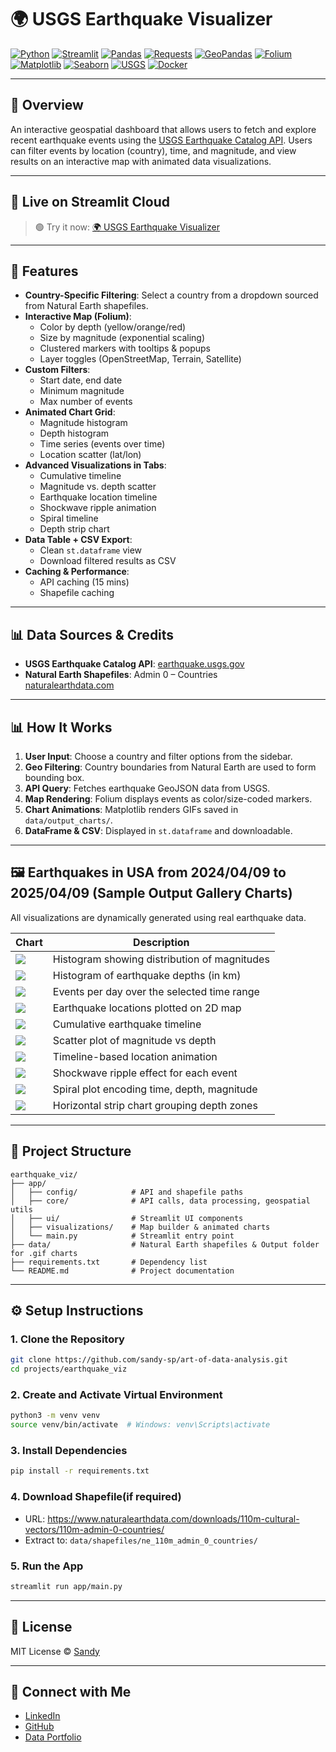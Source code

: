 # 🌍 USGS Earthquake Visualizer

[![Python](https://img.shields.io/badge/Python-3.9%2B-blue?logo=python&logoColor=white)](https://www.python.org/)
[![Streamlit](https://img.shields.io/badge/Streamlit-1.20%2B-red?logo=streamlit&logoColor=white)](https://streamlit.io/)
[![Pandas](https://img.shields.io/badge/Data-Pandas-150458?logo=pandas&logoColor=white)](https://pandas.pydata.org)
[![Requests](https://img.shields.io/badge/API-Requests-20232a?logo=python&logoColor=white)](https://docs.python-requests.org)
[![GeoPandas](https://img.shields.io/badge/GeoPandas-0.10%2B-green?logo=python&logoColor=white)](https://geopandas.org/)
[![Folium](https://img.shields.io/badge/Folium-0.12%2B-blue)](https://python-visualization.github.io/folium/)
[![Matplotlib](https://img.shields.io/badge/Plots-Matplotlib-yellow?logo=python&logoColor=white)](https://matplotlib.org/)
[![Seaborn](https://img.shields.io/badge/Charts-Seaborn-4B8BBE?logo=python&logoColor=white)](https://seaborn.pydata.org/)
[![USGS](https://img.shields.io/badge/API-earthquake.usgs.gov-green)](https://earthquake.usgs.gov/)
[![Docker](https://img.shields.io/badge/Deploy-Docker-2496ed?logo=docker&logoColor=white)](https://www.docker.com)

---

## 📖 Overview

An interactive geospatial dashboard that allows users to fetch and explore recent earthquake events using the [USGS Earthquake Catalog API](https://earthquake.usgs.gov/fdsnws/event/1/). Users can filter events by location (country), time, and magnitude, and view results on an interactive map with animated data visualizations.

---

## 🚨 Live on Streamlit Cloud

> 🟢 Try it now: [🌍 USGS Earthquake Visualizer](https://art-of-data-analysis-earthquake-viz.streamlit.app/)

---

## 🚀 Features

- **Country-Specific Filtering**: Select a country from a dropdown sourced from Natural Earth shapefiles.
- **Interactive Map (Folium)**:
  - Color by depth (yellow/orange/red)
  - Size by magnitude (exponential scaling)
  - Clustered markers with tooltips & popups
  - Layer toggles (OpenStreetMap, Terrain, Satellite)
- **Custom Filters**:
  - Start date, end date
  - Minimum magnitude
  - Max number of events
- **Animated Chart Grid**:
  - Magnitude histogram
  - Depth histogram
  - Time series (events over time)
  - Location scatter (lat/lon)
- **Advanced Visualizations in Tabs**:
  - Cumulative timeline
  - Magnitude vs. depth scatter
  - Earthquake location timeline
  - Shockwave ripple animation
  - Spiral timeline
  - Depth strip chart
- **Data Table + CSV Export**:
  - Clean `st.dataframe` view
  - Download filtered results as CSV
- **Caching & Performance**:
  - API caching (15 mins)
  - Shapefile caching

---

## 📊 Data Sources & Credits

- **USGS Earthquake Catalog API**: [earthquake.usgs.gov](https://earthquake.usgs.gov/fdsnws/event/1/)
- **Natural Earth Shapefiles**: Admin 0 – Countries  
  [naturalearthdata.com](https://www.naturalearthdata.com/)

---

## 📊 How It Works

1. **User Input**: Choose a country and filter options from the sidebar.
2. **Geo Filtering**: Country boundaries from Natural Earth are used to form bounding box.
3. **API Query**: Fetches earthquake GeoJSON data from USGS.
4. **Map Rendering**: Folium displays events as color/size-coded markers.
5. **Chart Animations**: Matplotlib renders GIFs saved in `data/output_charts/`.
6. **DataFrame & CSV**: Displayed in `st.dataframe` and downloadable.

---

## 🖼️ Earthquakes in USA from 2024/04/09 to 2025/04/09 (Sample Output Gallery Charts)
All visualizations are dynamically generated using real earthquake data.

| Chart | Description |
|-------|-------------|
| ![](data/output_charts/magnitude.gif) | Histogram showing distribution of magnitudes |
| ![](data/output_charts/depth.gif) | Histogram of earthquake depths (in km) |
| ![](data/output_charts/timeseries.gif) | Events per day over the selected time range |
| ![](data/output_charts/locations.gif) | Earthquake locations plotted on 2D map |
| ![](data/output_charts/cumulative_timeseries.gif) | Cumulative earthquake timeline |
| ![](data/output_charts/magnitude_vs_depth.gif) | Scatter plot of magnitude vs depth |
| ![](data/output_charts/quake_locations.gif) | Timeline-based location animation |
| ![](data/output_charts/shockwave.gif) | Shockwave ripple effect for each event |
| ![](data/output_charts/spiral_timeline.gif) | Spiral plot encoding time, depth, magnitude |
| ![](data/output_charts/depth_strip.gif) | Horizontal strip chart grouping depth zones |

---

## 📁 Project Structure

```
earthquake_viz/
├── app/
│   ├── config/            # API and shapefile paths
│   ├── core/              # API calls, data processing, geospatial utils
│   ├── ui/                # Streamlit UI components
│   ├── visualizations/    # Map builder & animated charts
│   └── main.py            # Streamlit entry point
├── data/                  # Natural Earth shapefiles & Output folder for .gif charts
├── requirements.txt       # Dependency list
└── README.md              # Project documentation
```

---

## ⚙️ Setup Instructions

### 1. Clone the Repository
```bash
git clone https://github.com/sandy-sp/art-of-data-analysis.git
cd projects/earthquake_viz
```

### 2. Create and Activate Virtual Environment
```bash
python3 -m venv venv
source venv/bin/activate  # Windows: venv\Scripts\activate
```

### 3. Install Dependencies
```bash
pip install -r requirements.txt
```

### 4. Download Shapefile(if required)
- URL: https://www.naturalearthdata.com/downloads/110m-cultural-vectors/110m-admin-0-countries/
- Extract to: `data/shapefiles/ne_110m_admin_0_countries/`

### 5. Run the App
```bash
streamlit run app/main.py
```

---

## 📄 License

MIT License © [Sandy](https://github.com/sandy-sp)

---

## 🙏 Connect with Me

- [LinkedIn](https://www.linkedin.com/in/sandeep-paidipati)
- [GitHub](https://github.com/sandy-sp)
- [Data Portfolio](https://github.com/sandy-sp/art-of-data-analysis)

